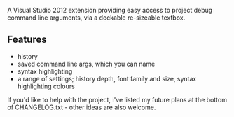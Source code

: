 A Visual Studio 2012 extension providing easy access to project debug command line arguments, via a dockable re-sizeable textbox.

## Features ##
- history
- saved command line args, which you can name
- syntax highlighting
- a range of settings; history depth, font family and size, syntax highlighting colours

If you'd like to help with the project, I've listed my future plans at the bottom of CHANGELOG.txt - other ideas are also welcome.